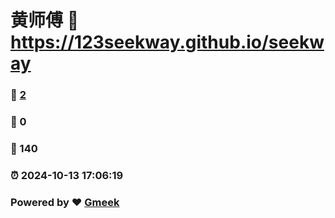 # 黄师傅 :link: https://123seekway.github.io/seekway 
### :page_facing_up: [2](https://123seekway.github.io/seekway/tag.html) 
### :speech_balloon: 0 
### :hibiscus: 140 
### :alarm_clock: 2024-10-13 17:06:19 
### Powered by :heart: [Gmeek](https://github.com/Meekdai/Gmeek)
